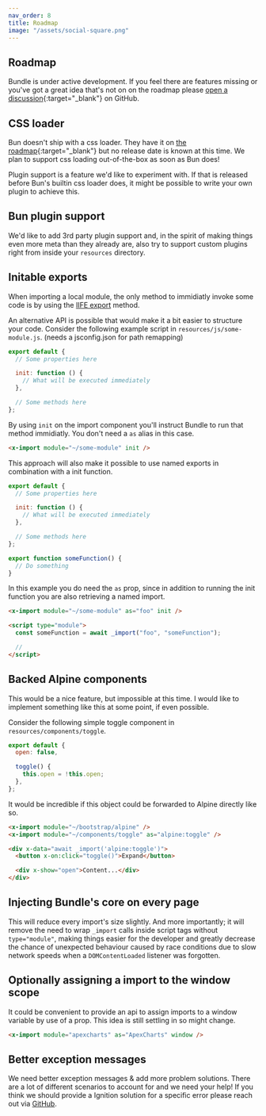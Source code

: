 ```yaml
---
nav_order: 8
title: Roadmap
image: "/assets/social-square.png"
---
```


## Roadmap

Bundle is under active development. If you feel there are features missing or you've got a great idea that's not on on the roadmap please [open a discussion](https://github.com/gwleuverink/bundle/discussions/categories/ideas){:target="\_blank"} on GitHub.

## CSS loader

Bun doesn't ship with a css loader. They have it on [the roadmap](https://github.com/oven-sh/bun/issues/159){:target="\_blank"} but no release date is known at this time. We plan to support css loading out-of-the-box as soon as Bun does!

Plugin support is a feature we'd like to experiment with. If that is released before Bun's builtin css loader does, it might be possible to write your own plugin to achieve this.

## Bun plugin support

We'd like to add 3rd party plugin support and, in the spirit of making things even more meta than they already are, also try to support custom plugins right from inside your `resources` directory.

## Initable exports

When importing a local module, the only method to immidiatly invoke some code is by using the [IIFE export](https://laravel-bundle.dev/local-modules.html#iife-exports) method.

An alternative API is possible that would make it a bit easier to structure your code.
Consider the following example script in `resources/js/some-module.js`. (needs a jsconfig.json for path remapping)

```javascript
export default {
  // Some properties here

  init: function () {
    // What will be executed immediately
  },

  // Some methods here
};
```

By using `init` on the import component you'll instruct Bundle to run that method immidiatly. You don't need a `as` alias in this case.

```html
<x-import module="~/some-module" init />
```

This approach will also make it possible to use named exports in combination with a init function.

```javascript
export default {
  // Some properties here

  init: function () {
    // What will be executed immediately
  },

  // Some methods here
};

export function someFunction() {
  // Do something
}
```

In this example you do need the `as` prop, since in addition to running the init function you are also retrieving a named import.

```html
<x-import module="~/some-module" as="foo" init />

<script type="module">
  const someFunction = await _import("foo", "someFunction");

  //
</script>
```

## Backed Alpine components

This would be a nice feature, but impossible at this time. I would like to implement something like this at some point, if even possible.

Consider the following simple toggle component in `resources/components/toggle`.

```javascript
export default {
  open: false,

  toggle() {
    this.open = !this.open;
  },
};
```

It would be incredible if this object could be forwarded to Alpine directly like so.

```html
<x-import module="~/bootstrap/alpine" />
<x-import module="~/components/toggle" as="alpine:toggle" />

<div x-data="await _import('alpine:toggle')">
  <button x-on:click="toggle()">Expand</button>

  <div x-show="open">Content...</div>
</div>
```

## Injecting Bundle's core on every page

This will reduce every import's size slightly. And more importantly; it will remove the need to wrap `_import` calls inside script tags without `type="module"`, making things easier for the developer and greatly decrease the chance of unexpected behaviour caused by race conditions due to slow network speeds when a `DOMContentLoaded` listener was forgotten.

## Optionally assigning a import to the window scope

It could be convenient to provide an api to assign imports to a window variable by use of a prop. This idea is still settling in so might change.

```html
<x-import module="apexcharts" as="ApexCharts" window />
```

## Better exception messages

We need better exception messages & add more problem solutions. There are a lot of different scenarios to account for and we need your help! If you think we should provide a Ignition solution for a specific error please reach out via [GitHub](https://github.com/gwleuverink/bundle).
